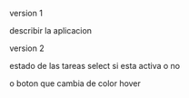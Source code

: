 version 1 

describir la aplicacion 


version 2

estado de las tareas select si esta activa o no 

o boton que cambia de color hover 